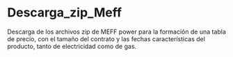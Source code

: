 # Descarga_zip_Meff
Descarga de los archivos zip de MEFF power para la formación de una tabla de precio, con el tamaño del contrato y las fechas características del producto, tanto de electricidad como de gas.
